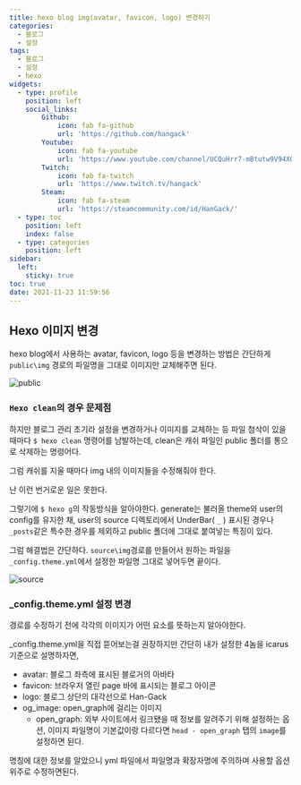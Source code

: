 ```yaml
---
title: hexo blog img(avatar, favicon, logo) 변경하기
categories:
  - 블로그
  - 설정
tags: 
  - 블로그
  - 설정
  - hexo
widgets:
  - type: profile
    position: left
    social_links:
        Github:
            icon: fab fa-github
            url: 'https://github.com/hangack'
        Youtube:
            icon: fab fa-youtube
            url: 'https://www.youtube.com/channel/UCQuHrr7-mBtutw9V94XGH-g'
        Twitch:
            icon: fab fa-twitch
            url: 'https://www.twitch.tv/hangack'
        Steam:
            icon: fab fa-steam
            url: 'https://steamcommunity.com/id/HanGack/'
  - type: toc
    position: left
    index: false
  - type: categories
    position: left
sidebar:
  left:
    sticky: true
toc: true
date: 2021-11-23 11:59:56
---
```


## Hexo 이미지 변경

hexo blog에서 사용하는 avatar, favicon, logo 등을 변경하는 방법은 간단하게 `public\img` 경로의 파일명을 그대로 이미지만 교체해주면 된다.

<img src="/images\2111\Hexo_blog_img/public.png" alt="public">

### `Hexo clean`의 경우 문제점

하지만 블로그 관리 초기라 설정을 변경하거나 이미지를 교체하는 등 파일 첨삭이 있을 때마다 `$ hexo clean` 명령어를 남발하는데,
clean은 캐쉬 파일인 public 폴더를 통으로 삭제하는 명령어다.

그럼 캐쉬를 지울 때마다 img 내의 이미지들을 수정해줘야 한다.

난 이런 번거로운 일은 못한다.

그렇기에 `$ hexo g`의 작동방식을 알아야한다.
generate는 불러올 theme와 user의 config를 유지한 채, user의 source 디렉토리에서 UnderBar( `_` ) 표시된 경우나 `_posts`같은 특수한 경우를 제외하고 public 폴더에  그대로 붙여넣는 특징이 있다.

그럼 해결법은 간단하다. `source\img`경로를 만들어서 원하는 파일을 `_config.theme.yml`에서 설정한 파일명 그대로 넣어두면 끝이다.

<img src="/images\2111\Hexo_blog_img/source.png" alt="source">


### _config.theme.yml 설정 변경

경로를 수정하기 전에 각각의 이미지가 어떤 요소를 뜻하는지 알아야한다.

_config.theme.yml을 직접 뜯어보는걸 권장하지만 간단히 내가 설정한 4놈을 icarus 기준으로 설명하자면,
 - avatar: 블로그 좌측에 표시된 블로거의 아바타
 - favicon: 브라우저 열린 page 바에 표시되는 블로그 아이콘
 - logo: 블로그 상단의 대각선으로 Han-Gack
 - og_image: open_graph에 걸리는 이미지
   - open_graph: 외부 사이트에서 링크됐을 때 정보를 알려주기 위해 설정하는 옵션, 이미지 파일명이 기본값이랑 다르다면 `head - open_graph` 탭의 `image`를 설정하면 된다.
   
명칭에 대한 정보를 알았으니 yml 파일에서 파일명과 확장자명에 주의하며 사용할 옵션 위주로 수정하면된다.


